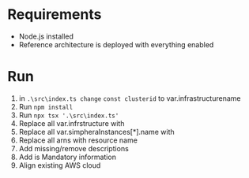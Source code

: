 # Requirements
- Node.js installed
- Reference architecture is deployed with everything enabled


# Run
1. in `.\src\index.ts change` `const clusterid` to var.infrastructurename
1. Run `npm install`
1. Run `npx tsx '.\src\index.ts'`
1. Replace all var.infrstructure with <cluster name>
1. Replace all var.simpheraInstances[*].name with <environment>
1. Replace all arns with resource name
1. Add missing/remove descriptions
1. Add is Mandatory information
1. Align existing AWS cloud